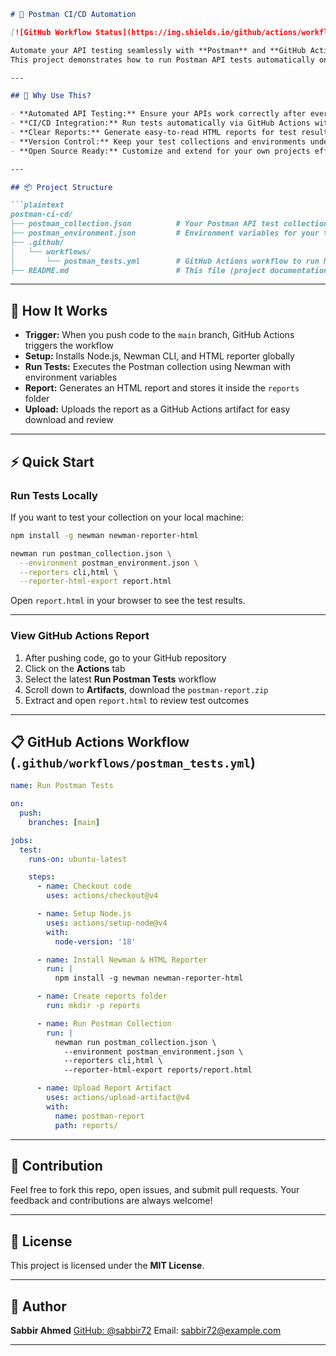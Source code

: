 

````markdown
# 🚀 Postman CI/CD Automation

[![GitHub Workflow Status](https://img.shields.io/github/actions/workflow/status/your-username/postman-ci-cd/postman_tests.yml?branch=main&label=CI%2FCD)](https://github.com/your-username/postman-ci-cd/actions/workflows/postman_tests.yml)

Automate your API testing seamlessly with **Postman** and **GitHub Actions**!  
This project demonstrates how to run Postman API tests automatically on every push to your repository using **Newman**, generate beautiful HTML reports, and store them as build artifacts — all powered by Continuous Integration and Delivery (CI/CD).

---

## 🎯 Why Use This?

- **Automated API Testing:** Ensure your APIs work correctly after every code change  
- **CI/CD Integration:** Run tests automatically via GitHub Actions without manual intervention  
- **Clear Reports:** Generate easy-to-read HTML reports for test results  
- **Version Control:** Keep your test collections and environments under Git version control  
- **Open Source Ready:** Customize and extend for your own projects effortlessly  

---

## 📦 Project Structure

```plaintext
postman-ci-cd/
├── postman_collection.json          # Your Postman API test collection
├── postman_environment.json         # Environment variables for your tests
├── .github/
│   └── workflows/
│       └── postman_tests.yml        # GitHub Actions workflow to run Newman tests
├── README.md                        # This file (project documentation)
````

---

## 🔧 How It Works

* **Trigger:** When you push code to the `main` branch, GitHub Actions triggers the workflow
* **Setup:** Installs Node.js, Newman CLI, and HTML reporter globally
* **Run Tests:** Executes the Postman collection using Newman with environment variables
* **Report:** Generates an HTML report and stores it inside the `reports` folder
* **Upload:** Uploads the report as a GitHub Actions artifact for easy download and review

---

## ⚡ Quick Start

### Run Tests Locally

If you want to test your collection on your local machine:

```bash
npm install -g newman newman-reporter-html

newman run postman_collection.json \
  --environment postman_environment.json \
  --reporters cli,html \
  --reporter-html-export report.html
```

Open `report.html` in your browser to see the test results.

---

### View GitHub Actions Report

1. After pushing code, go to your GitHub repository
2. Click on the **Actions** tab
3. Select the latest **Run Postman Tests** workflow
4. Scroll down to **Artifacts**, download the `postman-report.zip`
5. Extract and open `report.html` to review test outcomes

---

## 📋 GitHub Actions Workflow (`.github/workflows/postman_tests.yml`)

```yaml
name: Run Postman Tests

on:
  push:
    branches: [main]

jobs:
  test:
    runs-on: ubuntu-latest

    steps:
      - name: Checkout code
        uses: actions/checkout@v4

      - name: Setup Node.js
        uses: actions/setup-node@v4
        with:
          node-version: '18'

      - name: Install Newman & HTML Reporter
        run: |
          npm install -g newman newman-reporter-html

      - name: Create reports folder
        run: mkdir -p reports

      - name: Run Postman Collection
        run: |
          newman run postman_collection.json \
            --environment postman_environment.json \
            --reporters cli,html \
            --reporter-html-export reports/report.html

      - name: Upload Report Artifact
        uses: actions/upload-artifact@v4
        with:
          name: postman-report
          path: reports/
```

---

## 🙌 Contribution

Feel free to fork this repo, open issues, and submit pull requests.
Your feedback and contributions are always welcome!

---

## 📄 License

This project is licensed under the **MIT License**.

---

## 👤 Author

**Sabbir Ahmed**
[GitHub: @sabbir72](https://github.com/sabbir72)
Email: [sabbir72@example.com](mailto:sabbir72@example.com)

---

